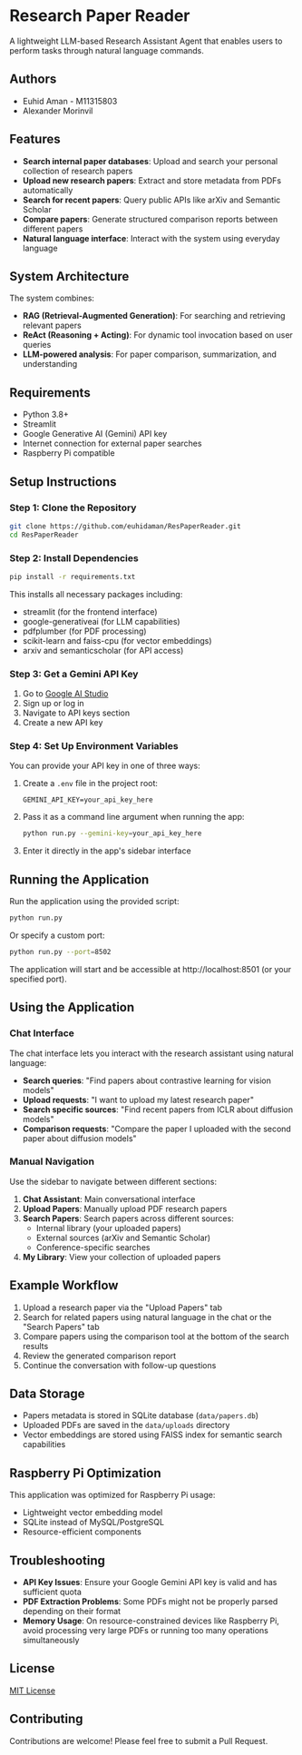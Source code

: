 # Research Paper Reader

A lightweight LLM-based Research Assistant Agent that enables users to perform tasks through natural language commands.

## Authors

- Euhid Aman - M11315803
- Alexander Morinvil

## Features

- **Search internal paper databases**: Upload and search your personal collection of research papers
- **Upload new research papers**: Extract and store metadata from PDFs automatically
- **Search for recent papers**: Query public APIs like arXiv and Semantic Scholar
- **Compare papers**: Generate structured comparison reports between different papers
- **Natural language interface**: Interact with the system using everyday language

## System Architecture

The system combines:
- **RAG (Retrieval-Augmented Generation)**: For searching and retrieving relevant papers
- **ReAct (Reasoning + Acting)**: For dynamic tool invocation based on user queries
- **LLM-powered analysis**: For paper comparison, summarization, and understanding

## Requirements

- Python 3.8+
- Streamlit
- Google Generative AI (Gemini) API key
- Internet connection for external paper searches
- Raspberry Pi compatible

## Setup Instructions

### Step 1: Clone the Repository

```bash
git clone https://github.com/euhidaman/ResPaperReader.git
cd ResPaperReader
```

### Step 2: Install Dependencies

```bash
pip install -r requirements.txt
```

This installs all necessary packages including:
- streamlit (for the frontend interface)
- google-generativeai (for LLM capabilities)
- pdfplumber (for PDF processing)
- scikit-learn and faiss-cpu (for vector embeddings)
- arxiv and semanticscholar (for API access)

### Step 3: Get a Gemini API Key

1. Go to [Google AI Studio](https://ai.google.dev/)
2. Sign up or log in
3. Navigate to API keys section
4. Create a new API key

### Step 4: Set Up Environment Variables

You can provide your API key in one of three ways:

1. Create a `.env` file in the project root:
   ```
   GEMINI_API_KEY=your_api_key_here
   ```

2. Pass it as a command line argument when running the app:
   ```bash
   python run.py --gemini-key=your_api_key_here
   ```

3. Enter it directly in the app's sidebar interface

## Running the Application

Run the application using the provided script:

```bash
python run.py
```

Or specify a custom port:

```bash
python run.py --port=8502
```

The application will start and be accessible at http://localhost:8501 (or your specified port).

## Using the Application

### Chat Interface

The chat interface lets you interact with the research assistant using natural language:

- **Search queries**: "Find papers about contrastive learning for vision models"
- **Upload requests**: "I want to upload my latest research paper"
- **Search specific sources**: "Find recent papers from ICLR about diffusion models"
- **Comparison requests**: "Compare the paper I uploaded with the second paper about diffusion models"

### Manual Navigation

Use the sidebar to navigate between different sections:

1. **Chat Assistant**: Main conversational interface
2. **Upload Papers**: Manually upload PDF research papers
3. **Search Papers**: Search papers across different sources:
   - Internal library (your uploaded papers)
   - External sources (arXiv and Semantic Scholar)
   - Conference-specific searches
4. **My Library**: View your collection of uploaded papers

## Example Workflow

1. Upload a research paper via the "Upload Papers" tab
2. Search for related papers using natural language in the chat or the "Search Papers" tab
3. Compare papers using the comparison tool at the bottom of the search results
4. Review the generated comparison report
5. Continue the conversation with follow-up questions

## Data Storage

- Papers metadata is stored in SQLite database (`data/papers.db`)
- Uploaded PDFs are saved in the `data/uploads` directory
- Vector embeddings are stored using FAISS index for semantic search capabilities

## Raspberry Pi Optimization

This application was optimized for Raspberry Pi usage:
- Lightweight vector embedding model
- SQLite instead of MySQL/PostgreSQL
- Resource-efficient components

## Troubleshooting

- **API Key Issues**: Ensure your Google Gemini API key is valid and has sufficient quota
- **PDF Extraction Problems**: Some PDFs might not be properly parsed depending on their format
- **Memory Usage**: On resource-constrained devices like Raspberry Pi, avoid processing very large PDFs or running too many operations simultaneously

## License

[MIT License](LICENSE)

## Contributing

Contributions are welcome! Please feel free to submit a Pull Request.